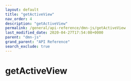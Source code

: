 ```yaml
---
layout: default
title: "getActiveView"
nav_order: 4
description: "getActiveView"
permalink: /general/api-reference/dmn-js/getActiveView
last_modified_date: 2020-04-27T17:54:08+0000
parent: "dmn-js"
grand_parent: "API Reference"
search_exclude: true
---
```


# getActiveView
